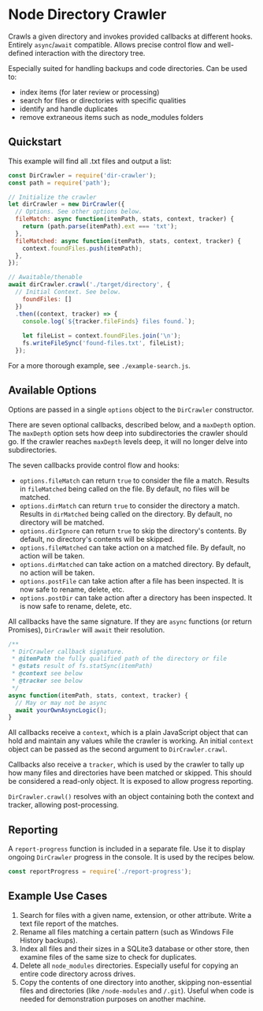 # Node Directory Crawler

Crawls a given directory and invokes provided callbacks at different hooks. Entirely `async`/`await` compatible. Allows precise control flow and well-defined interaction with the directory tree.

Especially suited for handling backups and code directories. Can be used to:
* index items (for later review or processing)
* search for files or directories with specific qualities
* identify and handle duplicates
* remove extraneous items such as node_modules folders

## Quickstart
This example will find all .txt files and output a list:
```js
const DirCrawler = require('dir-crawler');
const path = require('path');

// Initialize the crawler
let dirCrawler = new DirCrawler({
  // Options. See other options below.
  fileMatch: async function(itemPath, stats, context, tracker) {
    return (path.parse(itemPath).ext === 'txt');
  },
  fileMatched: async function(itemPath, stats, context, tracker) {
    context.foundFiles.push(itemPath);
  },
});

// Awaitable/thenable
await dirCrawler.crawl('./target/directory', {
  // Initial Context. See below.
    foundFiles: []
  })
  .then((context, tracker) => {
    console.log(`${tracker.fileFinds} files found.`);
    
    let fileList = context.foundFiles.join('\n');
    fs.writeFileSync('found-files.txt', fileList);
  });
```

For a more thorough example, see `./example-search.js`.

## Available Options

Options are passed in a single `options` object to the `DirCrawler` constructor.

There are seven optional callbacks, described below, and a `maxDepth` option. The `maxDepth` option sets how deep into subdirectories the crawler should go. If the crawler reaches `maxDepth` levels deep, it will no longer delve into subdirectories.

The seven callbacks provide control flow and hooks:
* `options.fileMatch` can return `true` to consider the file a match. Results in `fileMatched` being called on the file. By default, no files will be matched.
* `options.dirMatch` can return `true` to consider the directory a match. Results in `dirMatched` being called on the directory. By default, no directory will be matched.
* `options.dirIgnore` can return `true` to skip the directory's contents. By default, no directory's contents will be skipped.
* `options.fileMatched` can take action on a matched file. By default, no action will be taken.
* `options.dirMatched` can take action on a matched directory. By default, no action will be taken.
* `options.postFile` can take action after a file has been inspected. It is now safe to rename, delete, etc.
* `options.postDir` can take action after a directory has been inspected. It is now safe to rename, delete, etc.

All callbacks have the same signature. If they are `async` functions (or return Promises), `DirCrawler` will `await` their resolution.

```js
/**
 * DirCrawler callback signature.
 * @itemPath the fully qualified path of the directory or file
 * @stats result of fs.statSync(itemPath)
 * @context see below
 * @tracker see below
 */
async function(itemPath, stats, context, tracker) {
  // May or may not be async
  await yourOwnAsyncLogic();
}
```

All callbacks receive a `context`, which is a plain JavaScript object that can hold and maintain any values while the crawler is working. An initial `context` object can be passed as the second argument to `DirCrawler.crawl`.

Callbacks also receive a `tracker`, which is used by the crawler to tally up how many files and directories have been matched or skipped. This should be considered a read-only object. It is exposed to allow progress reporting.

`DirCrawler.crawl()` resolves with an object containing both the context and tracker, allowing post-processing.

## Reporting

A `report-progress` function is included in a separate file. Use it to display ongoing `DirCrawler` progress in the console. It is used by the recipes below.

```js
const reportProgress = require('./report-progress');
```

## Example Use Cases

1. Search for files with a given name, extension, or other attribute. Write a text file report of the matches.
2. Rename all files matching a certain pattern (such as Windows File History backups).
3. Index all files and their sizes in a SQLite3 database or other store, then examine files of the same size to check for duplicates.
4. Delete all `node_modules` directories. Especially useful for copying an entire code directory across drives.
5. Copy the contents of one directory into another, skipping non-essential files and directories (like `/node-modules` and `/.git`). Useful when code is needed for demonstration purposes on another machine.
